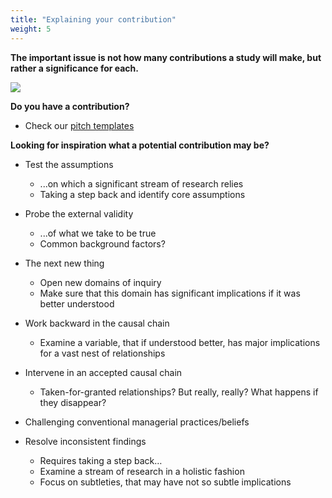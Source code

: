 ```yaml
---
title: "Explaining your contribution"
weight: 5
---
```


**The important issue is not how many contributions a study will make, but rather a significance for each.**


![](/assets/contribution_content.png)

**Do you have a contribution?**
- Check our [pitch templates](../../../topic/pitch)

**Looking for inspiration what a potential contribution may be?**

* Test the assumptions
    * ...on which a significant stream of research relies
    * Taking a step back and identify core assumptions

* Probe the external validity
    * ...of what we take to be true
    * Common background factors?

* The next new thing
    * Open new domains of inquiry
    * Make sure that this domain has significant implications if it was better understood

* Work backward in the causal chain
   * Examine a variable, that if understood better,
      has major implications for a vast nest of relationships

* Intervene in an accepted causal chain
    * Taken-for-granted relationships? But really, really? What happens if they disappear?

* Challenging conventional managerial practices/beliefs

* Resolve inconsistent findings
    * Requires taking a step back…
    * Examine a stream of research in a holistic fashion
    * Focus on subtleties, that may have not so subtle implications
